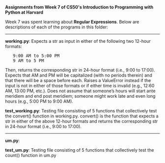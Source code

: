 **Assignments from Week 7 of CS50's Introduction to Programming with Python at Harvard**

Week 7 was spent learning about **Regular Expressions**. Below are descriptions of each of the programs in this folder:  
  
-----------------------------------------------------------------------------------------------------------------------------------------------------------
  
**working.py**: Expects a str as input in either of the following two 12-hour formats:  
<pre>
   9:00 AM to 5:00 PM  
   9 AM to 5 PM
</pre>
Then, returns the corresponding str in 24-hour format (i.e., 9:00 to 17:00). Expects that AM and PM will be capitalized (with no periods therein) and that there will be a space before each. Raises a ValueError instead if the input is not in either of those formats or if either time is invalid (e.g., 12:60 AM, 13:00 PM, etc.). Does not assume that someone’s hours will start ante meridiem and end post meridiem; someone might work late and even long hours (e.g., 5:00 PM to 9:00 AM).  
  
**test_working.py**: Testing file consisting of 5 functions that collectively test the convert() function in working.py. convert() is the function that expects a str in either of the above 12-hour formats and returns the corresponding str in 24-hour format (i.e., 9:00 to 17:00).  
  
-----------------------------------------------------------------------------------------------------------------------------------------------------------
  
**um.py**: 

**test_um.py**: Testing file consisting of 5 functions that collectively test the count() function in um.py

